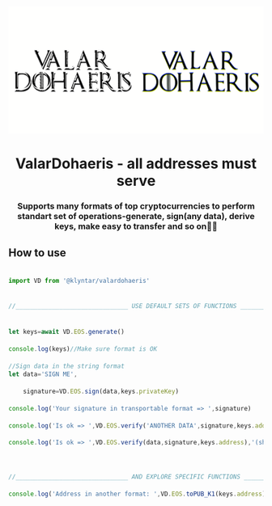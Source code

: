 ![Alt Text](vd.gif)


<center> <h1>ValarDohaeris - all addresses must serve</h1> </center>
<center> <h3>Supports many formats of top cryptocurrencies to perform standart set of operations-generate, sign(any data), derive keys, make easy to transfer and so on🎅🏻</h3> </center>

## How to use

```js

import VD from '@klyntar/valardohaeris'


//_______________________________ USE DEFAULT SETS OF FUNCTIONS _______________________________


let keys=await VD.EOS.generate()

console.log(keys)//Make sure format is OK

//Sign data in the string format
let data='SIGN ME',

    signature=VD.EOS.sign(data,keys.privateKey)

console.log('Your signature in transportable format => ',signature)

console.log('Is ok => ',VD.EOS.verify('ANOTHER DATA',signature,keys.address),` (should be ❌)`)

console.log('Is ok => ',VD.EOS.verify(data,signature,keys.address),'(should be ✔️)')



//_______________________________ AND EXPLORE SPECIFIC FUNCTIONS _______________________________

console.log('Address in another format: ',VD.EOS.toPUB_K1(keys.address))


```